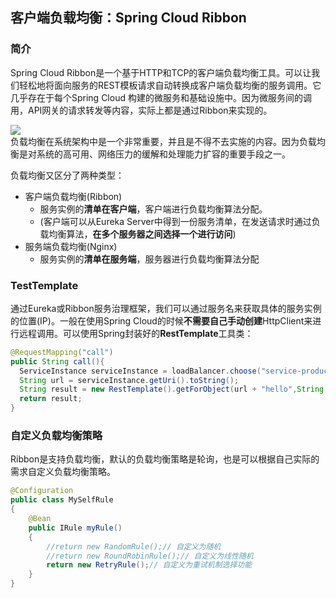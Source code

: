 ## 客户端负载均衡：Spring Cloud Ribbon

### 简介

Spring Cloud Ribbon是一个基于HTTP和TCP的客户端负载均衡工具。可以让我们轻松地将面向服务的REST模板请求自动转换成客户端负载均衡的服务调用。它几乎存在于每个Spring Cloud 构建的微服务和基础设施中。因为微服务间的调用，API网关的请求转发等内容，实际上都是通过Ribbon来实现的。

<div>
    <image src="../res/img/loadbalance.png"></image>
</div>
负载均衡在系统架构中是一个非常重要，并且是不得不去实施的内容。因为负载均衡是对系统的高可用、网络压力的缓解和处理能力扩容的重要手段之一。

负载均衡又区分了两种类型：

- 客户端负载均衡(Ribbon)
  - 服务实例的**清单在客户端**，客户端进行负载均衡算法分配。
  - (客户端可以从Eureka Server中得到一份服务清单，在发送请求时通过负载均衡算法，**在多个服务器之间选择一个进行访问**)
- 服务端负载均衡(Nginx)
  - 服务实例的**清单在服务端**，服务器进行负载均衡算法分配

### TestTemplate

通过Eureka或Ribbon服务治理框架，我们可以通过服务名来获取具体的服务实例的位置(IP)。一般在使用Spring Cloud的时候**不需要自己手动创建**HttpClient来进行远程调用。可以使用Spring封装好的**RestTemplate**工具类：

```java
@RequestMapping("call")
public String call(){
  ServiceInstance serviceInstance = loadBalancer.choose("service-producer");
  String url = serviceInstance.getUri().toString();
  String result = new RestTemplate().getForObject(url + "hello",String.class);
  return result;
}
```

### 自定义负载均衡策略

Ribbon是支持负载均衡，默认的负载均衡策略是轮询，也是可以根据自己实际的需求自定义负载均衡策略。

```java
@Configuration
public class MySelfRule
{
    @Bean
    public IRule myRule()
    {
        //return new RandomRule();// 自定义为随机
        //return new RoundRobinRule();// 自定义为线性随机        
        return new RetryRule();// 自定义为重试机制选择功能
    }
}
```